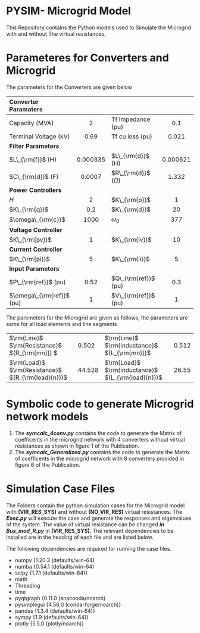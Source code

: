 # PYSIM- Microgrid Model
This Repository contains the Python models used to Simulate the Microgrid with and without The virtual resistances. 

# Parameteres for Converters and Microgrid #
The parameters for the Converters are given below

| **Converter Paramaters**  |          |                      |          |
|:--------------------------|:--------:|:---------------------|:--------:|
| Capacity (MVA)            |    2     | Tf Impedance (pu)    |   0.1    |
| Terminal Voltage (kV)     |   0.69   | Tf cu loss (pu)      |  0.021   |
| **Filter Parameters**     |          |                      |          |
| $L\_{\rm{f}}$ (H)         | 0.000335 | $L\_{\rm{d}}$ (H)    | 0.000621 |
| $C\_{\rm{d}}$ (F)         |  0.0007  | $R\_{\rm{d}}$ (*Ω*)  |  1.332   |
| **Power Controllers**     |          |                      |          |
| *H*                       |    2     | $K\_{\rm{p}}$        |    1     |
| $K\_{\rm{q}}$             |   0.2    | $K\_{\rm{d}}$        |    20    |
| $\omega\_{\rm{c}}$        |   1000   | *ω*<sub>0</sub>      |   377    |
| **Voltage Controller**    |          |                      |          |
| $K\_{\rm{pv}}$            |    1     | $K\_{\rm{iv}}$       |    10    |
| **Current Controller**    |          |                      |          |
| $K\_{\rm{pi}}$            |    5     | $K\_{\rm{ii}}$       |    5     |
| **Input Parameters**      |          |                      |          |
| $P\_{\rm{ref}}$ (pu)      |   0.52   | $Q\_{\rm{ref}}$ (pu) |   0.3    |
| $\omega\_{\rm{ref}}$ (pu) |    1     | $V\_{\rm{ref}}$ (pu) |    1     |

The paremeters for the Microgrid are given as follows, the parameters are same for all load elements and line segments

|                                     |        |                                      |       |
|-------------------------------------|--------|--------------------------------------|-------|
| $\rm{Line}$ $\rm{Resistance}$ $(R_{\rm{mn}}) $    | 0.502  | $\rm{Line}$ $\rm{inductance}$ $(L_{\rm{mn}})$     | 0.512 |
| $\rm{Load}$ $\rm{Resistance}$ $(R_{\rm{load}{n}})$ | 44.528 | $\rm{Load}$ $\rm{inductance}$ $(L_{\rm{load}{n}})$ | 26.55 |

# Symbolic code to generate Microgrid network models

1. The ___symcalc_4conv.py___ contains the code to generate the Matrix of coefficents in the microgrid network with 4 converters without virtual resistances as shown in figure 1 of the Publication. 
2. The ___symcalc_Generalized.py___ contains the code to generate the Matrix of coefficents in the microgrid network with 8 converters provided in figure 6 of the Publication.

# Simulation Case Files #

The Folders contain the python simulation cases for the Microgrid model with __(VIR_RES_SYS)__ and without __(NO_VIR_RES)__ virtual resistances. The ___Exec.py___ will execute the case and generate the responses and eigenvalues of the system. 
The value of virtual resistance can be changed ___in Bus_mod_R.py___ in __(VIR_RES_SYS)__.
The relevant dependencies to be installed are in the heading of each file and are listed below. 

The following dependencies are required for running the case files.

* numpy  {1.20.3 (defaults/win-64) 
* numba  {0.54.1 (defaults/win-64)
* scipy  {1.7.1  (defaults/win-64)} 
* math
* Threading
* time
* pyqtgraph  {0.11.0 (anaconda/noarch) 
* pysimplegui {4.56.0 (conda-forge/noarch)}
* pandas  {1.3.4 (defaults/win-64)}
* sympy  {1.9 (defaults/win-64)}
* plotly {5.5.0 (plotly/noarch)}


